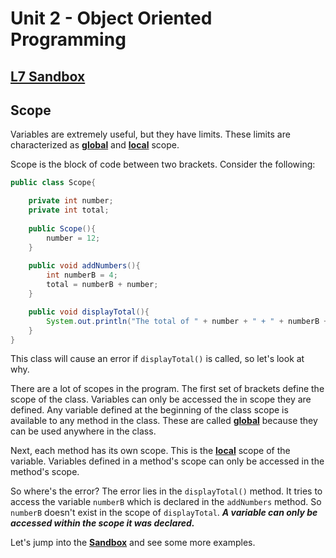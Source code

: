 # Unit 2 - Object Oriented Programming

## [**L7 Sandbox**][sandbox]

## Scope

Variables are extremely useful, but they have limits. These limits are characterized as [**global**](https://javaconceptoftheday.com/global-and-local-variables/) and [**local**](https://javaconceptoftheday.com/global-and-local-variables/) scope.

Scope is the block of code between two brackets. Consider the following: 

```java
public class Scope{

    private int number;
    private int total; 
    
    public Scope(){        
        number = 12;
    }
    
    public void addNumbers(){
        int numberB = 4;        
        total = numberB + number;
    }    

    public void displayTotal(){
        System.out.println("The total of " + number + " + " + numberB + " is " + total);
    } 
}
``` 
This class will cause an error if `displayTotal()` is called, so let's look at why. 

There are a lot of scopes in the program. The first set of brackets define the scope of the class. Variables can only be accessed the in scope they are defined. Any variable defined at the beginning of the class scope is available to any method in the class. These are called [**global**](https://javaconceptoftheday.com/global-and-local-variables/) because they can be used anywhere in the class.

Next, each method has its own scope. This is the [**local**](https://javaconceptoftheday.com/global-and-local-variables/) scope of the variable. Variables defined in a method's scope can only be accessed in the method's scope.

So where's the error?  The error lies in the `displayTotal()` method. It tries to access the variable `numberB` which is declared in the `addNumbers` method. So `numberB` doesn't exist in the scope of `displayTotal`. _**A variable can only be accessed within the scope it was declared.**_ 

Let's jump into the [**Sandbox**][sandbox] and see some more examples. 

[sandbox]: ../L7.java